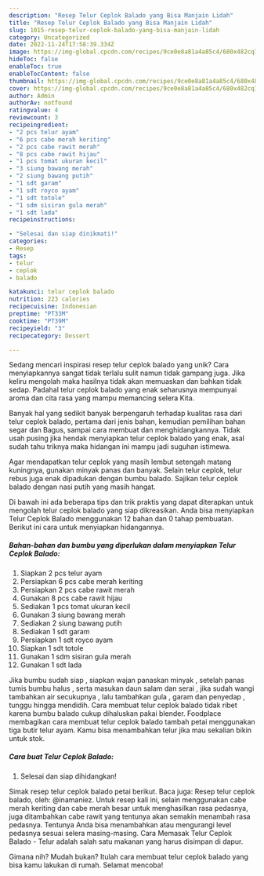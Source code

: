 ```yaml
---
description: "Resep Telur Ceplok Balado yang Bisa Manjain Lidah"
title: "Resep Telur Ceplok Balado yang Bisa Manjain Lidah"
slug: 1015-resep-telur-ceplok-balado-yang-bisa-manjain-lidah
category: Uncategorized
date: 2022-11-24T17:58:39.334Z
image: https://img-global.cpcdn.com/recipes/9ce0e8a81a4a85c4/680x482cq70/telur-ceplok-balado-foto-resep-utama.jpg
hideToc: false
enableToc: true
enableTocContent: false
thumbnail: https://img-global.cpcdn.com/recipes/9ce0e8a81a4a85c4/680x482cq70/telur-ceplok-balado-foto-resep-utama.jpg
cover: https://img-global.cpcdn.com/recipes/9ce0e8a81a4a85c4/680x482cq70/telur-ceplok-balado-foto-resep-utama.jpg
author: Admin
authorAv: notfound
ratingvalue: 4
reviewcount: 3
recipeingredient:
- "2 pcs telur ayam"
- "6 pcs cabe merah keriting"
- "2 pcs cabe rawit merah"
- "8 pcs cabe rawit hijau"
- "1 pcs tomat ukuran kecil"
- "3 siung bawang merah"
- "2 siung bawang putih"
- "1 sdt garam"
- "1 sdt royco ayam"
- "1 sdt totole"
- "1 sdm sisiran gula merah"
- "1 sdt lada"
recipeinstructions:

- "Selesai dan siap dinikmati!"
categories:
- Resep
tags:
- telur
- ceplok
- balado

katakunci: telur ceplok balado 
nutrition: 223 calories
recipecuisine: Indonesian
preptime: "PT33M"
cooktime: "PT39M"
recipeyield: "3"
recipecategory: Dessert

---
```





Sedang mencari inspirasi resep telur ceplok balado yang unik? Cara menyiapkannya sangat tidak terlalu sulit namun tidak gampang juga. Jika keliru mengolah maka hasilnya tidak akan memuaskan dan bahkan tidak sedap. Padahal telur ceplok balado yang enak seharusnya mempunyai aroma dan cita rasa yang mampu memancing selera Kita.





Banyak hal yang sedikit banyak berpengaruh terhadap kualitas rasa dari telur ceplok balado, pertama dari jenis bahan, kemudian pemilihan bahan segar dan Bagus, sampai cara membuat dan menghidangkannya. Tidak usah pusing jika hendak menyiapkan telur ceplok balado yang enak,      asal sudah tahu triknya maka hidangan ini mampu jadi suguhan istimewa.














Agar mendapatkan telur ceplok yang masih lembut setengah matang kuningnya, gunakan minyak panas dan banyak. Selain telur ceplok, telur rebus juga enak dipadukan dengan bumbu balado. Sajikan telur ceplok balado dengan nasi putih yang masih hangat.






Di bawah ini ada beberapa tips dan trik praktis yang dapat diterapkan untuk mengolah telur ceplok balado yang siap dikreasikan. Anda bisa menyiapkan Telur Ceplok Balado menggunakan 12 bahan dan 0 tahap pembuatan. Berikut ini cara untuk menyiapkan hidangannya.

<!--inarticleads1-->

##### Bahan-bahan dan bumbu yang diperlukan dalam menyiapkan Telur Ceplok Balado:

1. Siapkan 2 pcs telur ayam
1. Persiapkan 6 pcs cabe merah keriting
1. Persiapkan 2 pcs cabe rawit merah
1. Gunakan 8 pcs cabe rawit hijau
1. Sediakan 1 pcs tomat ukuran kecil
1. Gunakan 3 siung bawang merah
1. Sediakan 2 siung bawang putih
1. Sediakan 1 sdt garam
1. Persiapkan 1 sdt royco ayam
1. Siapkan 1 sdt totole
1. Gunakan 1 sdm sisiran gula merah
1. Gunakan 1 sdt lada


Jika bumbu sudah siap , siapkan wajan panaskan minyak , setelah panas tumis bumbu halus , serta masukan daun salam dan serai , jika sudah wangi tambahkan air secukupnya , lalu tambahkan gula , garam dan penyedap , tunggu hingga mendidih. Cara membuat telur ceplok balado tidak ribet karena bumbu balado cukup dihaluskan pakai blender. Foodplace membagikan cara membuat telur ceplok balado tambah petai menggunakan tiga butir telur ayam. Kamu bisa menambahkan telur jika mau sekalian bikin untuk stok. 

<!--inarticleads2-->

##### Cara buat Telur Ceplok Balado:


1. Selesai dan siap dihidangkan!

Simak resep telur ceplok balado petai berikut. Baca juga: Resep telur ceplok balado, oleh: @inamaniez. Untuk resep kali ini, selain menggunakan cabe merah keriting dan cabe merah besar untuk menghasilkan rasa pedasnya, juga ditambahkan cabe rawit yang tentunya akan semakin menambah rasa pedasnya. Tentunya Anda bisa menambahkan atau mengurangi level pedasnya sesuai selera masing-masing. Cara Memasak Telur Ceplok Balado - Telur adalah salah satu makanan yang harus disimpan di dapur. 

Gimana nih? Mudah bukan? Itulah cara membuat telur ceplok balado yang bisa kamu lakukan di rumah. Selamat mencoba!
